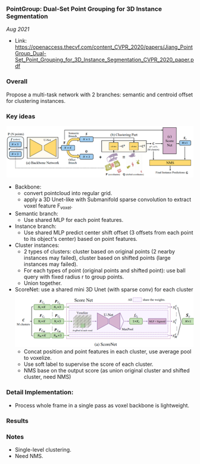 ### PointGroup: Dual-Set Point Grouping for 3D Instance Segmentation

_Aug 2021_

- Link: https://openaccess.thecvf.com/content_CVPR_2020/papers/Jiang_PointGroup_Dual-Set_Point_Grouping_for_3D_Instance_Segmentation_CVPR_2020_paper.pdf

### Overall

Propose a multi-task network with 2 branches: semantic and centroid offset for clustering instances.


### Key ideas
![](images/grouppoint_arch.png?raw=true)

- Backbone: 
    * convert pointcloud into regular grid.
    * apply a 3D Unet-like with Submanifold sparse convolution to extract voxel feature F<sub>voxel</sub>.
- Semantic branch:
    * Use shared MLP for each point features.
- Instance branch:
    * Use shared MLP predict center shift offset (3 offsets from each point to its object's center) based on point features.
- Cluster instances:
    * 2 types of clusters: cluster based on original points (2 nearby instances may failed), cluster based on shifted points (large instances may failed).
    * For each types of point (original points and shifted point): use ball query with fixed radius r to group points. 
    * Union together.
- ScoreNet: use a shared mini 3D Unet (with sparse conv) for each cluster
![](images/grouppoint_scorenet.png?raw=true)
    * Concat position and point features in each cluster, use average pool to voxelize.
    * Use soft label to supervise the score of each cluster.
    * NMS base on the output score (as union original cluster and shifted cluster, need NMS)

### Detail Implementation:

- Process whole frame in a single pass as voxel backbone is lightweight.

### Results


### Notes

- Single-level clustering.
- Need NMS.